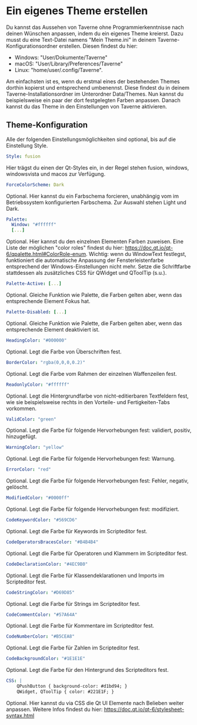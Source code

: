 # Ein eigenes Theme erstellen
Du kannst das Aussehen von Taverne ohne Programmierkenntnisse nach deinen Wünschen anpassen, indem du ein eigenes Theme kreierst. Dazu musst du eine Text-Datei namens "Mein Theme.ini" in deinem Taverne-Konfigurationsordner erstellen. Diesen findest du hier:

- Windows: "User/Dokumente/Taverne"
- macOS: "User/Library/Preferences/Taverne"
- Linux: "home/user/.config/Taverne".

Am einfachsten ist es, wenn du erstmal eines der bestehenden Themes dorthin kopierst und entsprechend umbenennst. Diese findest du in deinem Taverne-Installationsordner im Unterordner Data/Themes. Nun kannst du beispielsweise ein paar der dort festgelegten Farben anpassen. Danach kannst du das Theme in den Einstellungen von Taverne aktivieren.

## Theme-Konfiguration
Alle der folgenden Einstellungsmöglichkeiten sind optional, bis auf die Einstellung Style.

```yml
Style: fusion
```
Hier trägst du einen der Qt-Styles ein, in der Regel stehen fusion, windows, windowsvista und macos zur Verfügung.

```yml
ForceColorScheme: Dark
```
Optional. Hier kannst du ein Farbschema forcieren, unabhängig vom im Betriebssystem konfigurierten Farbschema. Zur Auswahl stehen Light und Dark.

```yml
Palette:
  Window: "#ffffff"
  [...]
```
Optional. Hier kannst du den einzelnen Elementen Farben zuweisen. Eine Liste der möglichen "color roles" findest du hier: <a href="https://doc.qt.io/qt-6/qpalette.html#ColorRole-enum">https://doc.qt.io/qt-6/qpalette.html#ColorRole-enum</a>. Wichtig: wenn du WindowText festlegst, funktioniert die automatische Anpassung der Fensterleistenfarbe entsprechend der Windows-Einstellungen nicht mehr. Setze die Schriftfarbe stattdessen als zusätzliches CSS für QWidget und QToolTip (s.u.). 

```yml
Palette-Active: [...]
```
Optional. Gleiche Funktion wie Palette, die Farben gelten aber, wenn das entsprechende Element Fokus hat.

```yml
Palette-Disabled: [...]
```
Optional. Gleiche Funktion wie Palette, die Farben gelten aber, wenn das entsprechende Element deaktiviert ist.

```yml
HeadingColor: "#000000"
```
Optional. Legt die Farbe von Überschriften fest.

```yml
BorderColor: "rgba(0,0,0,0.2)"
```
Optional. Legt die Farbe vom Rahmen der einzelnen Waffenzeilen fest.

```yml
ReadonlyColor: "#ffffff"
```
Optional. Legt die Hintergrundfarbe von nicht-editierbaren Textfeldern fest, wie sie beispielsweise rechts in den Vorteile- und Fertigkeiten-Tabs vorkommen.

```yml
ValidColor: "green"
```
Optional. Legt die Farbe für folgende Hervorhebungen fest: validiert, positiv, hinzugefügt.

```yml
WarningColor: "yellow"
```
Optional. Legt die Farbe für folgende Hervorhebungen fest: Warnung.

```yml
ErrorColor: "red"
```
Optional. Legt die Farbe für folgende Hervorhebungen fest: Fehler, negativ, gelöscht.

```yml
ModifiedColor: "#0000ff"
```
Optional. Legt die Farbe für folgende Hervorhebungen fest: modifiziert.

```yml
CodeKeywordColor: "#569CD6"
```
Optional. Legt die Farbe für Keywords im Scripteditor fest.

```yml
CodeOperatorsBracesColor: "#B4B4B4"
```
Optional. Legt die Farbe für Operatoren und Klammern im Scripteditor fest.

```yml
CodeDeclarationColor: "#4EC9B0"
```
Optional. Legt die Farbe für Klassendeklarationen und Imports im Scripteditor fest.

```yml
CodeStringColor: "#D69D85"
```
Optional. Legt die Farbe für Strings im Scripteditor fest.

```yml
CodeCommentColor: "#57A64A"
```
Optional. Legt die Farbe für Kommentare im Scripteditor fest.

```yml
CodeNumberColor: "#B5CEA8"
```
Optional. Legt die Farbe für Zahlen im Scripteditor fest.

```yml
CodeBackgroundColor: "#1E1E1E"
```
Optional. Legt die Farbe für den Hintergrund des Scripteditors fest.

```yml
CSS: |
    QPushButton { background-color: #d1bd94; }
    QWidget, QToolTip { color: #221E1F; }
```
Optional. Hier kannst du via CSS die Qt UI Elemente nach Belieben weiter anpassen. Weitere Infos findest du hier: <a href="https://doc.qt.io/qt-6/stylesheet-syntax.html">https://doc.qt.io/qt-6/stylesheet-syntax.html</a>